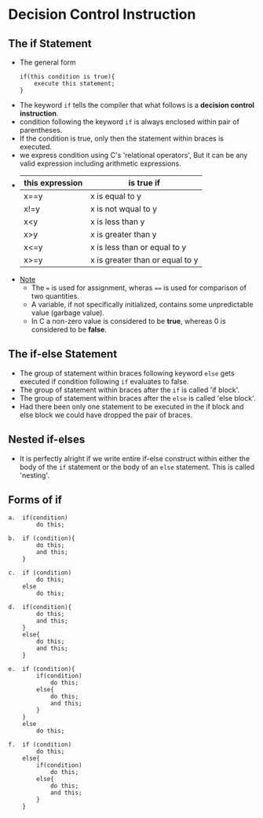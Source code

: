 # Decision Control Instruction

## The if Statement
* The general form
    ```
    if(this condition is true){
        execute this statement;
    }
    ```
* The keyword `if` tells the compiler that what follows is a **decision control instruction**.
* condition following the keyword `if` is always enclosed within pair of parentheses.
* If the condition is true, only then the statement within braces is executed.
* we express condition using C's 'relational operators', But it can be any valid expression including arithmetic expressions.
* | this expression | is true if|
  |-----------------|------------|
  | x==y | x is equal to y |
  | x!=y | x is not wqual to y |
  | x<y | x is less than y |
  | x>y | x is greater than y |
  | x<=y | x is less than or equal to y |
  | x>=y | x is greater than or equal to y |
* <u>Note</u>
    * The `=` is used for assignment, wheras `==` is used for comparison of two quantities.
    * A variable, if not specifically initialized, contains some unpredictable value (garbage value).
    * In C a non-zero value is considered to be **true**, whereas 0 is considered to be **false**.

## The if-else Statement
* The group of statement within braces following keyword `else` gets executed if condition following `if` evaluates to false.
* The group of statement within braces after the `if`  is called 'if block'.
* The group of statement within braces after the `else` is called 'else block'.
* Had there been only one statement to be executed in the if block and else block we could have dropped the pair of braces.

## Nested if-elses
* It is perfectly alright if we write entire if-else construct within either the body of the `if` statement or the body of an `else` statement.
This is called 'nesting'.

## Forms of if
```
a.  if(condition)
        do this;
```
```
b.  if (condition){
        do this;
        and this;
    }
```
```
c.  if (condition)
        do this;
    else
        do this;
```
```
d.  if(condition){
        do this;
        and this;
    }
    else{
        do this;
        and this;
    }
```
```
e.  if (condition){
        if(condition)
            do this;
        else{
            do this;
            and this;
        }
    }
    else
        do this;
```
```
f.  if (condition)
        do this;
    else{
        if(condition)
            do this;
        else{
            do this;
            and this;
        }
    }
```